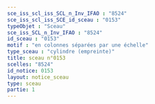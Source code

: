 ```yaml
---
sce_iss_scl_iss_SCL_n_Inv_IFAO : "8524"
sce_iss_scl_iss_SCE_id_sceau : "0153"
typeObjet : "Sceau"
sce_iss_SCL_n_Inv_IFAO : "8524"
id_sceau : "0153"
motif : "en colonnes séparées par une échelle"
type_sceau : "cylindre (empreinte)"
title: sceau n°0153
scelles: "8524"
id_notice: 0153
layout: notice_sceau
type: sceau
partie: 1
---
```

